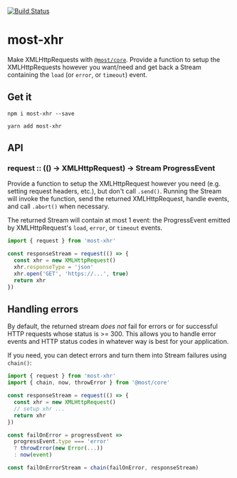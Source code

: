 [![Build Status](https://travis-ci.org/briancavalier/most-xhr.svg?branch=master)](https://travis-ci.org/briancavalier/most-xhr)

# most-xhr

Make XMLHttpRequests with [`@most/core`](http://mostcore.readthedocs.io/en/latest/).  Provide a function to setup the XMLHttpRequests however you want/need and get back a Stream containing the `load` (or `error`, or `timeout`) event.

## Get it

`npm i most-xhr --save`

`yarn add most-xhr`

## API

### request :: (() &rarr; XMLHttpRequest) &rarr; Stream ProgressEvent

Provide a function to setup the XMLHttpRequest however you need (e.g. setting request headers, etc.), but don't call `.send()`. Running the Stream will invoke the function, send the returned XMLHttpRequest, handle events, and call `.abort()` when necessary.

The returned Stream will contain at most 1 event: the ProgressEvent emitted by XMLHttpRequest's `load`, `error`, or `timeout` events.

```js
import { request } from 'most-xhr'

const responseStream = request(() => {
  const xhr = new XMLHttpRequest()
  xhr.responseType = 'json'
  xhr.open('GET', 'https://...', true)
  return xhr
})
```

## Handling errors

By default, the returned stream _does not_ fail for errors or for successful HTTP requests whose status is >= 300.  This allows you to handle error events and HTTP status codes in whatever way is best for your application.

If you need, you can detect errors and turn them into Stream failures using `chain()`:

```js
import { request } from 'most-xhr'
import { chain, now, throwError } from '@most/core'

const responseStream = request(() => {
  const xhr = new XMLHttpRequest()
  // setup xhr ...
  return xhr
})

const failOnError = progressEvent =>
  progressEvent.type === 'error'
  ? throwError(new Error(...))
  : now(event)

const failOnErrorStream = chain(failOnError, responseStream)
```

